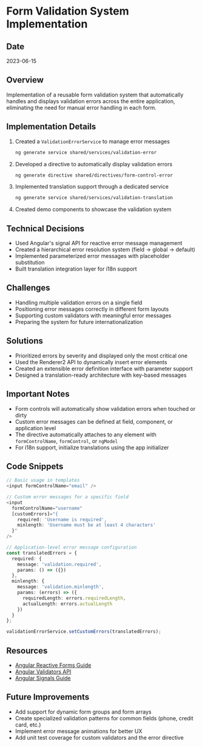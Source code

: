 # Form Validation System Implementation

## Date
2023-06-15

## Overview
Implementation of a reusable form validation system that automatically handles and displays validation errors across the entire application, eliminating the need for manual error handling in each form.

## Implementation Details
1. Created a `ValidationErrorService` to manage error messages
   ```bash
   ng generate service shared/services/validation-error
   ```

2. Developed a directive to automatically display validation errors
   ```bash
   ng generate directive shared/directives/form-control-error
   ```

3. Implemented translation support through a dedicated service
   ```bash
   ng generate service shared/services/validation-translation
   ```

4. Created demo components to showcase the validation system

## Technical Decisions
- Used Angular's signal API for reactive error message management
- Created a hierarchical error resolution system (field → global → default)
- Implemented parameterized error messages with placeholder substitution
- Built translation integration layer for i18n support

## Challenges
- Handling multiple validation errors on a single field
- Positioning error messages correctly in different form layouts
- Supporting custom validators with meaningful error messages
- Preparing the system for future internationalization

## Solutions
- Prioritized errors by severity and displayed only the most critical one
- Used the Renderer2 API to dynamically insert error elements
- Created an extensible error definition interface with parameter support
- Designed a translation-ready architecture with key-based messages

## Important Notes
- Form controls will automatically show validation errors when touched or dirty
- Custom error messages can be defined at field, component, or application level
- The directive automatically attaches to any element with `formControlName`, `formControl`, or `ngModel`
- For i18n support, initialize translations using the app initializer

## Code Snippets
```typescript
// Basic usage in templates
<input formControlName="email" />

// Custom error messages for a specific field
<input 
  formControlName="username" 
  [customErrors]="{
    required: 'Username is required',
    minlength: 'Username must be at least 4 characters'
  }" 
/>

// Application-level error message configuration
const translatedErrors = {
  required: {
    message: 'validation.required',
    params: () => ({})
  },
  minlength: {
    message: 'validation.minlength',
    params: (errors) => ({ 
      requiredLength: errors.requiredLength,
      actualLength: errors.actualLength
    })
  }
};

validationErrorService.setCustomErrors(translatedErrors);
```

## Resources
- [Angular Reactive Forms Guide](https://angular.io/guide/reactive-forms)
- [Angular Validators API](https://angular.io/api/forms/Validators)
- [Angular Signals Guide](https://angular.io/guide/signals)

## Future Improvements
- Add support for dynamic form groups and form arrays
- Create specialized validation patterns for common fields (phone, credit card, etc.)
- Implement error message animations for better UX
- Add unit test coverage for custom validators and the error directive 